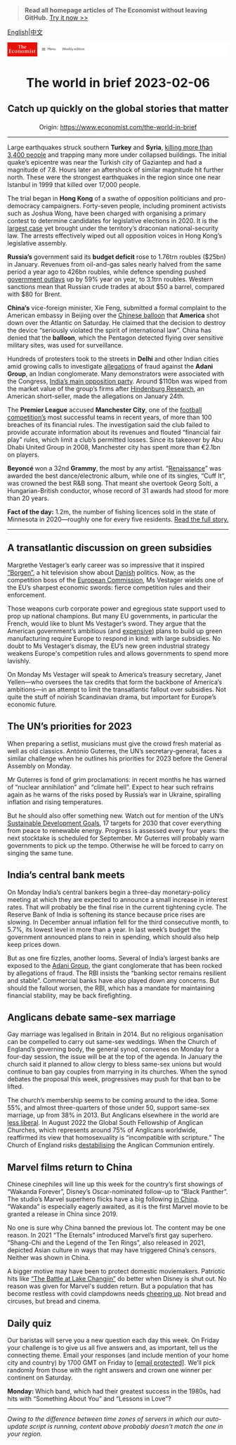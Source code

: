 > **Read all homepage articles of The Economist without leaving GitHub.** [Try it now >>](https://arielherself.github.io/te)

[English](https://github.com/arielherself/espresso/blob/main/README.md)|[中文](https://github-com.translate.goog/arielherself/espresso/blob/main/README.md?_x_tr_sl=en&_x_tr_tl=zh-CN&_x_tr_hl=zh-CN&_x_tr_pto=wapp)



![The Economist](menubar.png)

# <p align="center">The world in brief 2023-02-06</p>

## <p align="center">Catch up quickly on the global stories that matter</p>

<p align="center">Origin: <a href="https://www.economist.com/the-world-in-brief">https://www.economist.com/the-world-in-brief</a><hr>

Large earthquakes struck southern <strong>Turkey</strong> and <strong>Syria</strong>, [killing more than 3,400 people](https://www.economist.com/international/2023/02/06/massive-earthquakes-in-turkey-and-northern-syria-kill-thousands) and trapping many more under collapsed buildings. The initial quake’s epicentre was near the Turkish city of Gaziantep and had a magnitude of 7.8. Hours later an aftershock of similar magnitude hit further north. These were the strongest earthquakes in the region since one near Istanbul in 1999 that killed over 17,000 people.

The trial began in <strong>Hong Kong</strong> of a swathe of opposition politicians and pro-democracy campaigners. Forty-seven people, including prominent activists such as Joshua Wong, have been charged with organising a primary contest to determine candidates for legislative elections in 2020. It is the [largest case](https://www.economist.com/china/2021/01/07/hong-kong-arrests-dozens-of-pro-democracy-activists) yet brought under the territory’s draconian national-security law. The arrests effectively wiped out all opposition voices in Hong Kong’s legislative assembly.

<strong>Russia’s</strong> government said its <strong>budget deficit</strong> rose to 1.76trn roubles ($25bn) in January. Revenues from oil-and-gas sales nearly halved from the same period a year ago to 426bn roubles, while defence spending pushed [government outlays](https://www.economist.com/europe/2023/02/04/russias-technocrats-keep-funds-flowing-for-vladimir-putins-war) up by 59% year on year, to 3.1trn roubles. Western sanctions mean that Russian crude trades at about $50 a barrel, compared with $80 for Brent.

<strong>China’s</strong> vice-foreign minister, Xie Feng, submitted a formal complaint to the American embassy in Beijing over the [Chinese balloon](https://www.economist.com/china/2023/02/03/how-a-balloon-burst-sino-american-talks) that <strong>America</strong> shot down over the Atlantic on Saturday. He claimed that the decision to destroy the device “seriously violated the spirit of international law”. China has denied that the <strong>balloon</strong>, which the Pentagon detected flying over sensitive military sites, was used for surveillance. 

Hundreds of protesters took to the streets in <strong>Delhi</strong> and other Indian cities amid growing calls to investigate [allegations](https://www.economist.com/business/2023/02/01/what-next-for-gautam-adanis-embattled-empire) of fraud against the <strong>Adani Group</strong>, an Indian conglomerate. Many demonstrators were associated with the Congress, [India’s main opposition party](https://www.economist.com/asia/2022/10/06/indias-congress-party-seems-determined-to-prove-its-critics-right). Around $110bn was wiped from the market value of the group’s firms after [Hindenburg Research](https://www.economist.com/business/2023/02/02/hindenburg-research-attacker-of-the-adani-empire), an American short-seller, made the allegations on January 24th.

The <strong>Premier League</strong> accused <strong>Manchester City</strong>, one of the [football competition’s](https://www.economist.com/graphic-detail/2022/09/02/footballs-transfer-window-shows-the-premier-leagues-growing-clout) most successful teams in recent years, of more than 100 breaches of its financial rules. The investigation said the club failed to provide accurate information about its revenues and flouted “financial fair play” rules, which limit a club’s permitted losses. Since its takeover by Abu Dhabi United Group in 2008, Manchester city has spent more than €2.1bn on players.

<strong>Beyoncé </strong>won a 32nd <strong>Grammy</strong>, the most by any artist. “[Renaissance](https://www.economist.com/culture/2022/08/01/renaissance-is-a-clever-crowd-pleasing-pop-album)” was awarded the best dance/electronic album, while one of its singles, “Cuff It”, was crowned the best R&amp;B song. That meant she overtook Georg Solti, a Hungarian-British conductor, whose record of 31 awards had stood for more than 20 years.

<strong>Fact of the day:</strong> 1.2m, the number of fishing licences sold in the state of Minnesota in 2020—roughly one for every five residents. [Read the full story.](https://www.economist.com/united-states/2023/02/02/the-sport-of-ice-fishing-is-being-transformed-by-technology)

----------

## A transatlantic discussion on green subsidies

Margrethe Vestager’s early career was so impressive that it inspired [“Borgen”](https://www.economist.com/europe/2022/05/14/borgen-returns-after-a-decade-to-a-pessimistic-europe), a hit television show about [Danish](https://www.economist.com/prospero/2012/12/19/taking-over-the-world) politics. Now, as the competition boss of the [European Commission](https://www.economist.com/charlemagnes-notebook/2019/05/28/why-margrethe-vestager-ticks-all-the-boxes), Ms Vestager wields one of the EU’s sharpest economic swords: fierce competition rules and their enforcement.  
  
 Those weapons curb corporate power and egregious state support used to prop up national champions. But many EU governments, in particular the French, would like to blunt Ms Vestager’s sword. They argue that the American government’s ambitious (and [expensive](https://www.economist.com/briefing/2023/02/02/americas-government-is-spending-lavishly-to-revive-manufacturing)) plans to build up green manufacturing require Europe to respond in kind: with large subsidies. No doubt to Ms Vestager’s dismay, the EU’s new green industrial strategy weakens Europe&#x27;s competition rules and allows governments to spend more lavishly. 

On Monday Ms Vestager will speak to America’s treasury secretary, Janet Yellen—who oversees the tax credits that form the backbone of America’s ambitions—in an attempt to limit the transatlantic fallout over subsidies. Not quite the stuff of noirish Scandinavian drama, but important for Europe’s economic future.

## The UN’s priorities for 2023

When preparing a setlist, musicians must give the crowd fresh material as well as old classics. António Guterres, the UN’s secretary-general, faces a similar challenge when he outlines his priorities for 2023 before the General Assembly on Monday. 

Mr Guterres is fond of grim proclamations: in recent months he has warned of “nuclear annihilation” and “climate hell”. Expect to hear such refrains again as he warns of the risks posed by Russia’s war in Ukraine, spiralling inflation and rising temperatures. 

But he should also offer something new. Watch out for mention of the UN’s [Sustainable Development Goals](https://www.economist.com/international/2015/03/26/unsustainable-goals), 17 targets for 2030 that cover everything from peace to renewable energy. Progress is assessed every four years: the next stocktake is scheduled for September. Mr Guterres will probably warn governments to pick up the tempo. Otherwise he will be forced to carry on singing the same tune.

## India’s central bank meets

On Monday India’s central bankers begin a three-day monetary-policy meeting at which they are expected to announce a small increase in interest rates. That will probably be the final rise in the current tightening cycle. The Reserve Bank of India is softening its stance because price rises are slowing. In December annual inflation fell for the third consecutive month, to 5.7%, its lowest level in more than a year. In last week’s budget the government announced plans to rein in spending, which should also help keep prices down. 

But as one fire fizzles, another looms. Several of India’s largest banks are exposed to the [Adani Group](https://www.economist.com/business/2023/02/01/what-next-for-gautam-adanis-embattled-empire), the giant conglomerate that has been rocked by allegations of fraud. The RBI insists the “banking sector remains resilient and stable”. Commercial banks have also played down any concerns. But should the fallout worsen, the RBI, which has a mandate for maintaining financial stability, may be back firefighting.

## Anglicans debate same-sex marriage

Gay marriage was legalised in Britain in 2014. But no religious organisation can be compelled to carry out same-sex weddings. When the Church of England’s governing body, the general synod, convenes on Monday for a four-day session, the issue will be at the top of the agenda. In January the church said it planned to allow clergy to bless same-sex unions but would continue to ban gay couples from marrying in its churches. When the synod debates the proposal this week, progressives may push for that ban to be lifted.

The church’s membership seems to be coming around to the idea. Some 55%, and almost three-quarters of those under 50, support same-sex marriage, up from 38% in 2013. But Anglicans elsewhere in the world are [less liberal](https://www.economist.com/britain/2016/01/15/justin-welby-just-about-manages-to-hold-together-the-anglican-communion). In August 2022 the Global South Fellowship of Anglican Churches, which represents around 75% of Anglicans worldwide, reaffirmed its view that homosexuality is “incompatible with scripture.” The Church of England risks [destabilising](https://www.economist.com/britain/2016/01/15/justin-welby-just-about-manages-to-hold-together-the-anglican-communion) the Anglican Communion entirely.

## Marvel films return to China

Chinese cinephiles will line up this week for the country’s first showings of “Wakanda Forever”, Disney’s Oscar-nominated follow-up to “Black Panther”. The studio’s Marvel superhero flicks have a big following [in China](https://www.economist.com/china/2019/05/02/avengers-endgame-has-been-an-unusual-hit-in-china). “Wakanda” is especially eagerly awaited, as it is the first Marvel movie to be granted a release in China since 2019.

No one is sure why China banned the previous lot. The content may be one reason. In 2021 “The Eternals” introduced Marvel’s first gay superhero. “Shang-Chi and the Legend of the Ten Rings”, also released in 2021, depicted Asian culture in ways that may have triggered China’s censors. Neither was shown in China.

A bigger motive may have been to protect domestic moviemakers. Patriotic hits like [“The Battle at Lake Changjin”](https://www.economist.com/china/2022/01/22/how-chinese-propaganda-films-became-watchable) do better when Disney is shut out. No reason was given for Marvel&#x27;s sudden return. But a population that has become restless with covid clampdowns needs [cheering up](https://www.economist.com/china/2023/01/25/china-is-trying-to-win-over-westerners-and-private-firms). Not bread and circuses, but bread and cinema.

## Daily quiz

Our baristas will serve you a new question each day this week. On Friday your challenge is to give us all five answers and, as important, tell us the connecting theme. Email your responses (and include mention of your home city and country) by 1700 GMT on Friday to [<span class="__cf_email__" data-cfemail="d786a2bead92a4a7a5b2a4a4b897b2b4b8b9b8babea4a3f9b4b8ba">[email&#160;protected]</span>](https://mail.google.com/mail/?view=cm&amp;fs=1&amp;tf=1&amp;to=QuizEspresso@economist.com). We’ll pick randomly from those with the right answers and crown one winner per continent on Saturday.

<strong>Monday: </strong>Which band, which had their greatest success in the 1980s, had hits with “Something About You” and “Lessons in Love”?

----------

*Owing to the difference between time zones of servers in which our auto-update script is running, content above probably doesn't match the one in your region.*
